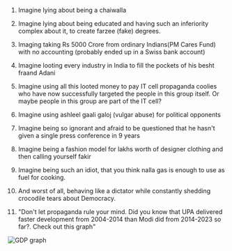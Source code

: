 1.  Imagine lying about being a chaiwalla

1. Imagine lying about being educated and having such an inferiority complex about it, to create farzee (fake) degrees.

1.  Imaging taking Rs 5000 Crore from ordinary Indians(PM Cares Fund) with no accounting (probably ended up in a Swiss bank account)

1. Imagine looting every industry in India to fill the pockets of his besht fraand Adani

1. Imagine using all this looted money to pay IT cell propaganda coolies who have now successfully targeted the people in this group itself. Or maybe people in this group are part of the IT cell?

1. Imagine using ashleel gaali galoj (vulgar abuse) for political opponents

1. Imagine being so ignorant and afraid to be questioned that he hasn't given a single press conference in 9 years

1. Imagine being a fashion model for lakhs worth of designer clothing and then calling yourself fakir

1. Imagine being such an idiot, that you think nalla gas is enough to use as fuel for cooking.

1. And worst of all, behaving like a dictator while constantly shedding crocodile tears about Democracy.

1. "Don't let propaganda rule your mind. Did you know that UPA delivered faster development from 2004-2014 than Modi did from 2014-2023 so far?. Check out this graph"

![GDP graph](https://preview.redd.it/hkif11znbyqb1.jpeg?width=966&format=pjpg&auto=webp&s=fd8fd183981b6d08143556d3bb99311b29c55e9e)
